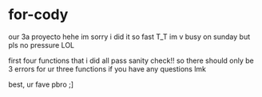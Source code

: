 # for-cody

our 3a proyecto hehe im sorry i did it so fast T_T im v busy on sunday but pls no pressure LOL

first four functions that i did all pass sanity check!! so there should only be 3 errors for ur three functions
if you have any questions lmk 

best,
ur fave pbro ;]
